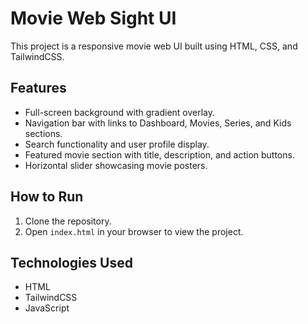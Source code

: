 # Movie Web Sight UI

This project is a responsive movie web UI built using HTML, CSS, and TailwindCSS.

## Features

- Full-screen background with gradient overlay.
- Navigation bar with links to Dashboard, Movies, Series, and Kids sections.
- Search functionality and user profile display.
- Featured movie section with title, description, and action buttons.
- Horizontal slider showcasing movie posters.

## How to Run

1. Clone the repository.
2. Open `index.html` in your browser to view the project.

## Technologies Used

- HTML
- TailwindCSS
- JavaScript
